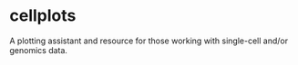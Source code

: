 # cellplots
A plotting assistant and resource for those working with single-cell and/or genomics data.
